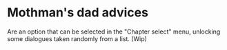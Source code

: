 # Mothman's dad advices
Are an option that can be selected in the "Chapter select" menu, unlocking some dialogues taken randomly from a list.
(Wip)